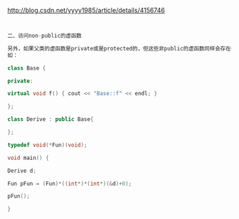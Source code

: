 
http://blog.csdn.net/yyyy1985/article/details/4156746


```cpp


二、访问non-public的虚函数

另外，如果父类的虚函数是private或是protected的，但这些非public的虚函数同样会存在于虚函数表中，所以，我们同样可以使用访问虚函数表的方式来访问这些non-public的虚函数，这是很容易做到的。
如：

class Base {

private:

virtual void f() { cout << "Base::f" << endl; }

};

class Derive : public Base{

};

typedef void(*Fun)(void);

void main() {

Derive d;

Fun pFun = (Fun)*((int*)*(int*)(&d)+0);

pFun();

}


```